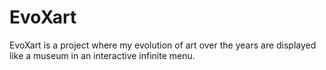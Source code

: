 # EvoXart
EvoXart is a project where my evolution of art over the years are displayed like a museum in an interactive infinite menu.
